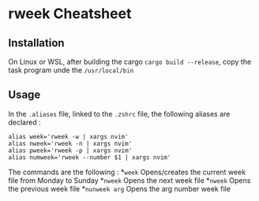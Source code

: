 # rweek Cheatsheet

## Installation
On Linux or WSL, after building the cargo `cargo build --release`, copy the task program unde the `/usr/local/bin`

## Usage
In the `.aliases` file, linked to the `.zshrc` file, the following aliases are declared :
``` 
alias week='rweek -w | xargs nvim'
alias nweek='rweek -n | xargs nvim'
alias pweek='rweek -p | xargs nvim'
alias numweek='rweek --number $1 | xargs nvim'
```

The commands are the following :
*`week` Opens/creates the current week file from Monday to Sunday
*`nweek` Opens the next week file
*`nweek` Opens the previous week file
*`nunweek arg` Opens the arg number week file

